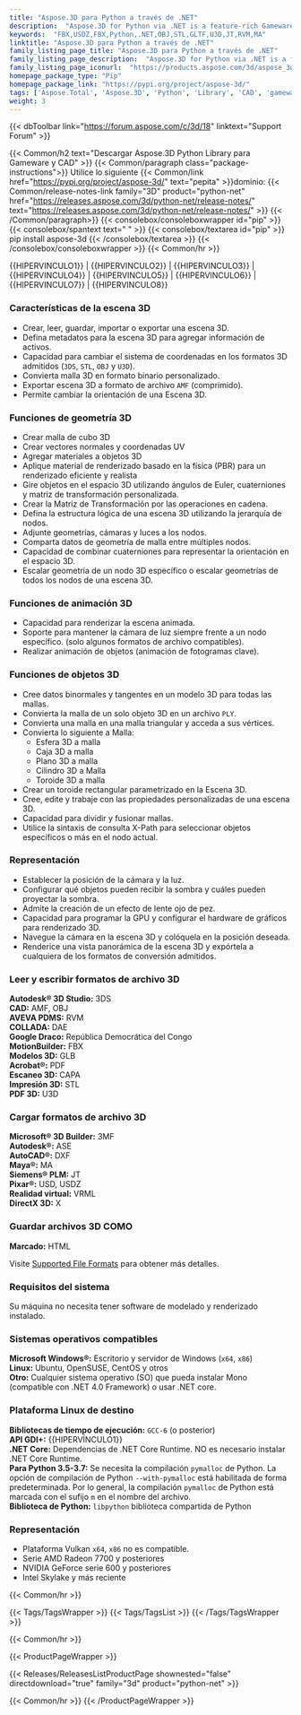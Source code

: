 ```yaml
---
title: "Aspose.3D para Python a través de .NET"
description:  "Aspose.3D for Python via .NET is a feature-rich Gameware and Computer-Aided-Designing (CAD) API to manipulate documents without any 3D modeling and rendering software dependencies. API supports Discreet3DS, WavefrontOBJ, FBX (ASCII, Binary), USD, USDZ, STL (ASCII, Binary), Maya(ASCII), Universal3D, Collada, glTF, GLB, PLY, DirectX, Google Draco file formats and more. Developers can create, read, convert, modify and control the substance of 3D document formats easily."
keywords:  "FBX,USDZ,FBX,Python,.NET,OBJ,STL,GLTF,U3D,JT,RVM,MA"
linktitle: "Aspose.3D para Python a través de .NET"
family_listing_page_title: "Aspose.3D para Python a través de .NET"
family_listing_page_description:  "Aspose.3D for Python via .NET is a feature-rich Gameware and Computer-Aided-Designing (CAD) API to manipulate documents without any 3D modeling and rendering software dependencies. API supports Discre"
family_listing_page_iconurl:  "https://products.aspose.com/3d/aspose_3d-for-python-via-net.svg"
homepage_package_type: "Pip"
homepage_package_link: "https://pypi.org/project/aspose-3d/"
tags: ['Aspose.Total', 'Aspose.3D', 'Python', 'Library', 'CAD', 'gameware', 'scene', 'object', 'model', 'modeling', 'render', 'VRML', 'polygon', 'linear', 'extrusion', 'viewport', 'cylinder', 'pointcloud', 'animation', 'geometry', 'format', 'file', '3DS', '3MF', 'AMF', 'ASE', 'RVM', 'DAE', 'DRC', 'DXF', 'FBX', 'gITF', 'OBJ', 'PDF', 'HTML', 'PLY', 'JT', 'STL', 'U3D', 'USD', 'USDZ', 'VRML', 'X', 'DirectX', 'Maya']
weight: 3
---
```


{{< dbToolbar link="https://forum.aspose.com/c/3d/18" linktext="Support Forum" >}}

{{< Common/h2 text="Descargar Aspose.3D Python Library para Gameware y CAD"  >}}
{{< Common/paragraph class="package-instructions">}}
Utilice lo siguiente
{{< Common/link href="https://pypi.org/project/aspose-3d/" text="pepita"  >}}dominio:
{{< Common/release-notes-link family="3D" product="python-net" href="https://releases.aspose.com/3d/python-net/release-notes/" text="https://releases.aspose.com/3d/python-net/release-notes/"  >}}
{{< /Common/paragraph>}}
{{< consolebox/consoleboxwrapper id="pip" >}}
       {{< consolebox/spantext text=" " >}}
       {{< consolebox/textarea id="pip" >}} pip install aspose-3d {{< /consolebox/textarea >}}
{{< /consolebox/consoleboxwrapper >}}
{{< Common/hr >}}

{{HIPERVINCULO1}} | {{HIPERVINCULO2}} | {{HIPERVINCULO3}} | {{HIPERVINCULO4}} | {{HIPERVINCULO5}} | {{HIPERVINCULO6}} | {{HIPERVINCULO7}} | {{HIPERVINCULO8}}

### Características de la escena 3D

- Crear, leer, guardar, importar o exportar una escena 3D.
- Defina metadatos para la escena 3D para agregar información de activos.
- Capacidad para cambiar el sistema de coordenadas en los formatos 3D admitidos (`3DS`, `STL`, `OBJ` y `U3D`).
- Convierta malla 3D en formato binario personalizado.
- Exportar escena 3D a formato de archivo `AMF` (comprimido).
- Permite cambiar la orientación de una Escena 3D.

### Funciones de geometría 3D

- Crear malla de cubo 3D
- Crear vectores normales y coordenadas UV
- Agregar materiales a objetos 3D
- Aplique material de renderizado basado en la física (PBR) para un renderizado eficiente y realista
- Gire objetos en el espacio 3D utilizando ángulos de Euler, cuaterniones y matriz de transformación personalizada.
- Crear la Matriz de Transformación por las operaciones en cadena.
- Defina la estructura lógica de una escena 3D utilizando la jerarquía de nodos.
- Adjunte geometrías, cámaras y luces a los nodos.
- Comparta datos de geometría de malla entre múltiples nodos.
- Capacidad de combinar cuaterniones para representar la orientación en el espacio 3D.
- Escalar geometría de un nodo 3D específico o escalar geometrías de todos los nodos de una escena 3D.

### Funciones de animación 3D

- Capacidad para renderizar la escena animada.
- Soporte para mantener la cámara de luz siempre frente a un nodo específico. (solo algunos formatos de archivo compatibles).
- Realizar animación de objetos (animación de fotogramas clave).

### Funciones de objetos 3D

- Cree datos binormales y tangentes en un modelo 3D para todas las mallas.
- Convierta la malla de un solo objeto 3D en un archivo `PLY`.
- Convierta una malla en una malla triangular y acceda a sus vértices.
- Convierta lo siguiente a Malla:
  - Esfera 3D a malla
  - Caja 3D a malla
  - Plano 3D a malla
  - Cilindro 3D a Malla
  - Toroide 3D a malla
- Crear un toroide rectangular parametrizado en la Escena 3D.
- Cree, edite y trabaje con las propiedades personalizadas de una escena 3D.
- Capacidad para dividir y fusionar mallas.
- Utilice la sintaxis de consulta X-Path para seleccionar objetos específicos o más en el nodo actual.

### Representación

- Establecer la posición de la cámara y la luz.
- Configurar qué objetos pueden recibir la sombra y cuáles pueden proyectar la sombra.
- Admite la creación de un efecto de lente ojo de pez.
- Capacidad para programar la GPU y configurar el hardware de gráficos para renderizado 3D.
- Navegue la cámara en la escena 3D y colóquela en la posición deseada.
- Renderice una vista panorámica de la escena 3D y expórtela a cualquiera de los formatos de conversión admitidos.

### Leer y escribir formatos de archivo 3D

**Autodesk® 3D Studio:** 3DS\
**CAD:** AMF, OBJ\
**AVEVA PDMS:** RVM\
**COLLADA:** DAE\
**Google Draco:** República Democrática del Congo\
**MotionBuilder:** FBX\
**Modelos 3D:** GLB\
**Acrobat®:** PDF\
**Escaneo 3D:** CAPA\
**Impresión 3D:** STL\
**PDF 3D:** U3D

### Cargar formatos de archivo 3D

**Microsoft® 3D Builder:** 3MF\
**Autodesk®:** ASE\
**AutoCAD®:** DXF\
**Maya®:** MA\
**Siemens® PLM:** JT\
**Pixar®:** USD, USDZ\
**Realidad virtual:** VRML\
**DirectX 3D:** X

### Guardar archivos 3D COMO

**Marcado:** HTML

Visite [Supported File Formats](https://docs.aspose.com/3d/python-net/supported-file-formats/) para obtener más detalles.

### Requisitos del sistema

Su máquina no necesita tener software de modelado y renderizado instalado.

### Sistemas operativos compatibles

**Microsoft Windows®:** Escritorio y servidor de Windows (`x64`, `x86`)\
**Linux:** Ubuntu, OpenSUSE, CentOS y otros\
**Otro:** Cualquier sistema operativo (SO) que pueda instalar Mono (compatible con .NET 4.0 Framework) o usar .NET core.

### Plataforma Linux de destino

**Bibliotecas de tiempo de ejecución:** `GCC-6` (o posterior)\
**API GDI+:** {{HIPERVÍNCULO1}}\
**.NET Core:** Dependencias de .NET Core Runtime. NO es necesario instalar .NET Core Runtime.\
**Para Python 3.5-3.7:** Se necesita la compilación `pymalloc` de Python. La opción de compilación de Python `--with-pymalloc` está habilitada de forma predeterminada. Por lo general, la compilación `pymalloc` de Python está marcada con el sufijo `m` en el nombre del archivo.\
**Biblioteca de Python:** `libpython` biblioteca compartida de Python

### Representación

- Plataforma Vulkan `x64`, `x86` no es compatible.
- Serie AMD Radeon 7700 y posteriores
- NVIDIA GeForce serie 600 y posteriores
- Intel Skylake y más reciente

{{< Common/hr >}}

{{< Tags/TagsWrapper >}}
 {{< Tags/TagsList >}}
{{< /Tags/TagsWrapper >}}

{{< Common/hr >}}

{{< ProductPageWrapper >}}
<!-- ReleasesListProductPage-->
   {{< Releases/ReleasesListProductPage shownested="false"  directdownload="true" family="3d" product="python-net" >}}
<!-- /ReleasesListProductPage-->
{{< Common/hr >}}
{{< /ProductPageWrapper >}}
